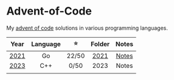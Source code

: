# Advent-of-Code

My [advent of code](https://adventofcode.com/) solutions in various programming languages. 

| Year | Language | ⭐️ | Folder | Notes |
|:----:|:--------:|:-----:|:------:|:------:|
| [2021](https://adventofcode.com/2021) |    Go    | 22/50 | [2021](./2021/) |  [Notes](./2021/README.md)  |
| [2023](https://adventofcode.com/2023) |    C++   |  0/50 | 2023 |  Notes  |
|      |          |       |        |        |